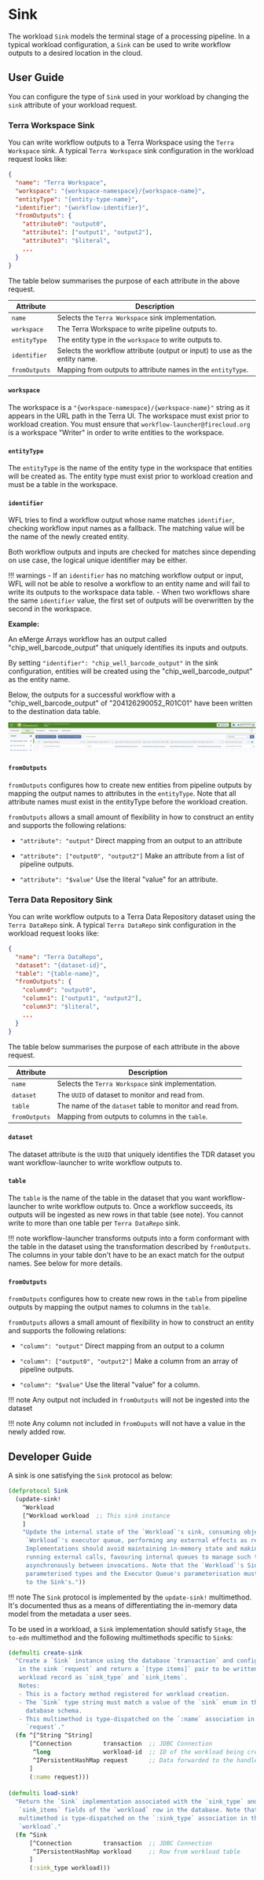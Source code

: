 # Sink

The workload `Sink` models the terminal stage
of a processing pipeline.
In a typical workload configuration,
a `Sink` can be used to write workflow outputs
to a desired location in the cloud.

## User Guide
You can configure the type of `Sink` used in your workload by changing the
`sink` attribute of your workload request.

### Terra Workspace Sink
You can write workflow outputs to a Terra Workspace using the `Terra Workspace`
sink. A typical `Terra Workspace` sink configuration in the workload request
looks like:
```json
{
  "name": "Terra Workspace",
  "workspace": "{workspace-namespace}/{workspace-name}",
  "entityType": "{entity-type-name}",
  "identifier": "{workflow-identifier}",
  "fromOutputs": {
    "attribute0": "output0",
    "attribute1": ["output1", "output2"],
    "attribute3": "$literal",
    ...
  }
}
```
The table below summarises the purpose of each attribute in the above request.

| Attribute     | Description                                                                 |
|---------------|-----------------------------------------------------------------------------|
| `name`        | Selects the `Terra Workspace` sink implementation.                          |
| `workspace`   | The Terra Workspace to write pipeline outputs to.                           |
| `entityType`  | The entity type in the `workspace` to write outputs to.                     |
| `identifier`  | Selects the workflow attribute (output or input) to use as the entity name. |
| `fromOutputs` | Mapping from outputs to attribute names in the `entityType`.                |

#### `workspace`
The workspace is a `"{workspace-namespace}/{workspace-name}"` string as it
appears in the URL path in the Terra UI. The workspace must exist prior to
workload creation. You must ensure that `workflow-launcher@firecloud.org` is
a workspace "Writer" in order to write entities to the workspace.

#### `entityType`
The `entityType` is the name of the entity type in the workspace that entities
will be created as. The entity type must exist prior to workload creation and
must be a table in the workspace.

#### `identifier`

WFL tries to find a workflow output whose name matches `identifier`,
checking workflow input names as a fallback.
The matching value will be the name of the newly created entity.

Both workflow outputs and inputs are checked for matches since
depending on use case, the logical unique identifier may be either.

!!! warnings
    - If an `identifier` has no matching workflow output or input,
    WFL will not be able to resolve a workflow to an entity name
    and will fail to write its outputs to the workspace data table.
    - When two workflows share the same `identifier` value,
    the first set of outputs will be overwritten by the second in the workspace.

**Example:**

An eMerge Arrays workflow has an output called "chip_well_barcode_output"
that uniquely identifies its inputs and outputs.

By setting `"identifier": "chip_well_barcode_output"`
in the sink configuration, entities will be created
using the "chip_well_barcode_output" as the entity name.

Below, the outputs for a successful workflow with a "chip_well_barcode_output"
of "204126290052_R01C01" have been written to the destination data table.

![](assets/sink/terra-identifier-in-data-table.png)

#### `fromOutputs`

`fromOutputs` configures how to create new entities from pipeline outputs
by mapping the output names to attributes in the `entityType`.
Note that all attribute names must exist
in the entityType before the workload  creation.

`fromOutputs` allows a small amount of flexibility in how to construct an entity
and supports the following relations:

- `"attribute": "output"`
  Direct mapping from an output to an attribute

- `"attribute": ["output0", "output2"]`
  Make an attribute from a list of pipeline outputs.

- `"attribute": "$value"`
  Use the literal "value" for an attribute.

### Terra Data Repository Sink
You can write workflow outputs to a Terra Data Repository dataset using the
`Terra DataRepo` sink. A typical `Terra DataRepo` sink configuration in the
workload request looks like:
```json
{
  "name": "Terra DataRepo",
  "dataset": "{dataset-id}",
  "table": "{table-name}",
  "fromOutputs": {
    "column0": "output0",
    "column1": ["output1", "output2"],
    "column3": "$literal",
    ...
  }
}
```
The table below summarises the purpose of each attribute in the above request.

| Attribute     | Description                                                  |
|---------------|--------------------------------------------------------------|
| `name`        | Selects the `Terra Workspace` sink implementation.           |
| `dataset`     | The `UUID` of dataset to monitor and read from.              |
| `table`       | The name of the `dataset` table to monitor and read from.    |
| `fromOutputs` | Mapping from outputs to columns in the `table`.              |

#### `dataset`
The dataset attribute is the `UUID` that uniquely identifies the TDR dataset you
want workflow-launcher to write workflow outputs to.

#### `table`

The `table` is the name of the table in the dataset
that you want workflow-launcher
to write workflow outputs to.
Once a workflow succeeds,
its outputs will be ingested
as new rows in that table (see note).
You cannot write to more than one table per `Terra DataRepo` sink.

!!! note
    workflow-launcher transforms outputs into a form conformant with the table
    in the dataset using the transformation described by `fromOutputs`. The
    columns in your table don't have to be an exact match for the output names.
    See below for more details.

#### `fromOutputs`
`fromOutputs` configures how to create new rows in the `table` from pipeline
outputs by mapping the output names to columns in the `table`.

`fromOutputs` allows a small amount of flexibility in how to construct an entity
and supports the following relations:

- `"column": "output"`
  Direct mapping from an output to a column

- `"column": ["output0", "output2"]`
  Make a column from an array of pipeline outputs.

- `"column": "$value"`
  Use the literal "value" for a column.

!!! note
    Any output not included in `fromOutputs` will not be ingested into the
    dataset

!!! note
    Any column not included in `fromOuputs` will not have a value in the newly
    added row.

## Developer Guide
A sink is one satisfying the `Sink` protocol as below:
```clojure
(defprotocol Sink
  (update-sink!
    ^Workload
    [^Workload workload  ;; This sink instance
    ]
    "Update the internal state of the `Workload`'s sink, consuming objects from the
     `Workload`'s executor queue, performing any external effects as required.
     Implementations should avoid maintaining in-memory state and making long-
     running external calls, favouring internal queues to manage such tasks
     asynchronously between invocations. Note that the `Workload`'s Sink and its Executor Queue are
     parameterised types and the Executor Queue's parameterisation must be convertible
     to the Sink's."))
```

!!! note
    The `Sink` protocol is implemented by the `update-sink!` multimethod.
    It's documented thus as a means of differentiating the in-memory data model
    from the metadata a user sees.

To be used in a workload,
a `Sink` implementation should satisfy `Stage`,
the `to-edn` multimethod
and the following multimethods specific to `Sink`s:

```clojure
(defmulti create-sink
  "Create a `Sink` instance using the database `transaction` and configuration
   in the sink `request` and return a `[type items]` pair to be written to a
   workload record as `sink_type` and `sink_items`.
   Notes:
   - This is a factory method registered for workload creation.
   - The `Sink` type string must match a value of the `sink` enum in the
     database schema.
   - This multimethod is type-dispatched on the `:name` association in the
     `request`."
  (fn ^[^String ^String]
      [^Connection         transaction  ;; JDBC Connection
       ^long               workload-id  ;; ID of the workload being created
       ^IPersistentHashMap request      ;; Data forwarded to the handler
      ]
      (:name request)))

(defmulti load-sink!
  "Return the `Sink` implementation associated with the `sink_type` and
   `sink_items` fields of the `workload` row in the database. Note that this
   multimethod is type-dispatched on the `:sink_type` association in the
   `workload`."
  (fn ^Sink
      [^Connection         transaction  ;; JDBC Connection
       ^IPersistentHashMap workload     ;; Row from workload table
      ]
      (:sink_type workload)))
```
